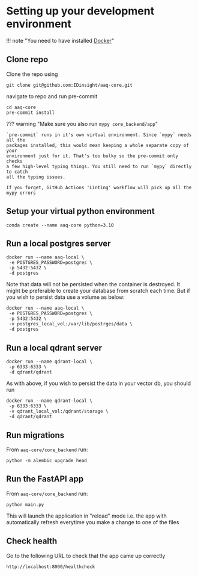 # Setting up your development environment
!!! note "You need to have installed [Docker](https://docs.docker.com/get-docker/)"

## Clone repo

Clone the repo using

    git clone git@github.com:IDinsight/aaq-core.git

navigate to repo and run pre-commit

    cd aaq-core
    pre-commit install

??? warning "Make sure you also run `mypy core_backend/app`"

    `pre-commit` runs in it's own virtual environment. Since `mypy` needs all the
    packages installed, this would mean keeping a whole separate copy of your
    environment just for it. That's too bulky so the pre-commit only checks
    a few high-level typing things. You still need to run `mypy` directly to catch
    all the typing issues.

    If you forget, GitHub Actions 'Linting' workflow will pick up all the mypy errors

## Setup your virtual python environment

    conda create --name aaq-core python=3.10

## Run a local postgres server

    docker run --name aaq-local \
     -e POSTGRES_PASSWORD=postgres \
     -p 5432:5432 \
     -d postgres

Note that data will not be persisted when the container is destroyed. It might be
preferable to create your database from scratch each time. But if you wish to persist data
use a volume as below:

    docker run --name aaq-local \
     -e POSTGRES_PASSWORD=postgres \
     -p 5432:5432 \
     -v postgres_local_vol:/var/lib/postrges/data \
     -d postgres


## Run a local qdrant server

    docker run --name qdrant-local \
     -p 6333:6333 \
     -d qdrant/qdrant

As with above, if you wish to persist the data in your vector db, you should run

    docker run --name qdrant-local \
     -p 6333:6333 \
     -v qdrant_local_vol:/qdrant/storage \
     -d qdrant/qdrant

## Run migrations

From `aaq-core/core_backend` run:

    python -m alembic upgrade head

## Run the FastAPI app

From `aaq-core/core_backend` run:

    python main.py

This will launch the application in "reload" mode i.e. the app with automatically
refresh everytime you make a change to one of the files

## Check health

Go to the following URL to check that the app came up correctly

    http://localhost:8000/healthcheck
